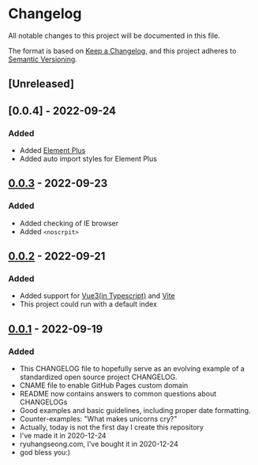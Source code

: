 # Changelog
All notable changes to this project will be documented in this file.

The format is based on [Keep a Changelog](https://keepachangelog.com/en/1.0.0/),
and this project adheres to [Semantic Versioning](https://semver.org/spec/v2.0.0.html).

## [Unreleased]

## [0.0.4] - 2022-09-24
### Added
- Added [Element Plus](https://element-plus.org/zh-CN/)
- Added auto import styles for Element Plus

## [0.0.3] - 2022-09-23
### Added
- Added checking of IE browser
- Added `<noscrpit>`

## [0.0.2] - 2022-09-21
### Added
- Added support for [Vue3(in Typescript)](https://vuejs.org/) and [Vite](https://vitejs.cn/)
- This project could run with a default index

## [0.0.1] - 2022-09-19
### Added
- This CHANGELOG file to hopefully serve as an evolving example of a
  standardized open source project CHANGELOG.
- CNAME file to enable GitHub Pages custom domain
- README now contains answers to common questions about CHANGELOGs
- Good examples and basic guidelines, including proper date formatting.
- Counter-examples: "What makes unicorns cry?"
- Actually, today is not the first day I create this repository
- I've made it in 2020-12-24
- ryuhangseong.com, I've bought it in 2020-12-24
- god bless you:)

[0.0.3]: https://github.com/ryuhangseong/vue3-blog
[0.0.2]: https://github.com/ryuhangseong/vue3-blog
[0.0.1]: https://github.com/ryuhangseong/vue3-blog
